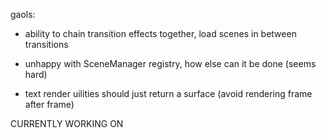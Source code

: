 gaols:

- ability to chain transition effects together, load scenes in between transitions
- unhappy with SceneManager registry, how else can it be done (seems hard)

- text render uilities should just return a surface (avoid rendering frame after frame)

CURRENTLY WORKING ON
